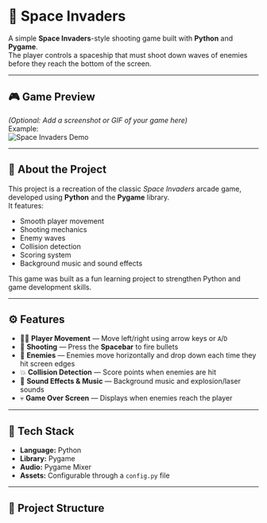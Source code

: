 # 🚀 Space Invaders  
A simple **Space Invaders**-style shooting game built with **Python** and **Pygame**.  
The player controls a spaceship that must shoot down waves of enemies before they reach the bottom of the screen.  

---

## 🎮 Game Preview  
*(Optional: Add a screenshot or GIF of your game here)*  
Example:  
![Space Invaders Demo](https://your-demo-link-or-gif-here)

---

## 🧠 About the Project  

This project is a recreation of the classic *Space Invaders* arcade game, developed using **Python** and the **Pygame** library.  
It features:  
- Smooth player movement  
- Shooting mechanics  
- Enemy waves  
- Collision detection  
- Scoring system  
- Background music and sound effects  

This game was built as a fun learning project to strengthen Python and game development skills.

---

## ⚙️ Features  

- 🧍‍♂️ **Player Movement** — Move left/right using arrow keys or `A`/`D`  
- 🔫 **Shooting** — Press the **Spacebar** to fire bullets  
- 👾 **Enemies** — Enemies move horizontally and drop down each time they hit screen edges  
- 💥 **Collision Detection** — Score points when enemies are hit  
- 🎵 **Sound Effects & Music** — Background music and explosion/laser sounds  
- 💀 **Game Over Screen** — Displays when enemies reach the player  

---

## 🧩 Tech Stack  

- **Language:** Python  
- **Library:** Pygame  
- **Audio:** Pygame Mixer  
- **Assets:** Configurable through a `config.py` file  

---

## 📁 Project Structure  

